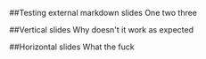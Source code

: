 ##Testing external markdown slides
One two three


 ##Vertical slides
Why doesn't it work as expected



##Horizontal slides
What the fuck
